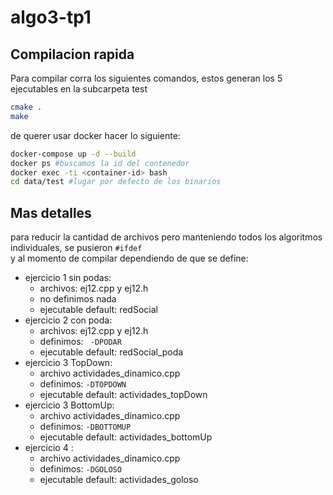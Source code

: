 # algo3-tp1


## Compilacion rapida
Para compilar corra los siguientes comandos, estos generan los 5 ejecutables en la subcarpeta test

```bash
cmake .
make
```

de querer usar docker hacer lo siguiente:
```bash
docker-compose up -d --build
docker ps #buscamos la id del contenedor
docker exec -ti <container-id> bash
cd data/test #lugar por defecto de los binarios
```

## Mas detalles

para reducir la cantidad de archivos pero manteniendo todos los algoritmos individuales, se pusieron `#ifdef`    
y al momento de compilar dependiendo de que se define:

- ejercicio 1 sin podas:
  - archivos: ej12.cpp y ej12.h 
  - no definimos nada
  - ejecutable default: redSocial
- ejercicio 2 con poda:
  - archivos: ej12.cpp y ej12.h
  - definimos: ` -DPODAR`
  - ejecutable default: redSocial_poda
- ejercicio 3 TopDown:
  - archivo actividades_dinamico.cpp
  - definimos: `-DTOPDOWN`
  - ejecutable default: actividades_topDown
- ejercicio 3 BottomUp:
  - archivo actividades_dinamico.cpp
  - definimos: `-DBOTTOMUP`
  - ejecutable default: actividades_bottomUp
- ejercicio 4 :
  - archivo actividades_dinamico.cpp
  - definimos: `-DGOLOSO`
  - ejecutable default: actividades_goloso

